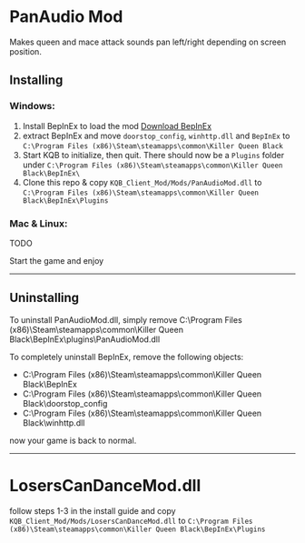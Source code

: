 # PanAudio Mod
Makes queen and mace attack sounds pan left/right depending on screen position.
## Installing
### Windows:
1. Install BepInEx to load the mod [Download BepInEx](https://github.com/BepInEx/BepInEx/releases/download/v5.4.21/BepInEx_x64_5.4.21.0.zip)
2. extract BepInEx and move `doorstop_config`, `winhttp.dll` and `BepInEx` to `C:\Program Files (x86)\Steam\steamapps\common\Killer Queen Black`
3. Start KQB to initialize, then quit. There should now be a `Plugins` folder under `C:\Program Files (x86)\Steam\steamapps\common\Killer Queen Black\BepInEx\`
4. Clone this repo & copy `KQB_Client_Mod/Mods/PanAudioMod.dll` to `C:\Program Files (x86)\Steam\steamapps\common\Killer Queen Black\BepInEx\Plugins`

### Mac & Linux: 
TODO

Start the game and enjoy

---
## Uninstalling
To uninstall PanAudioMod.dll, simply remove  C:\Program Files (x86)\Steam\steamapps\common\Killer Queen Black\BepInEx\plugins\PanAudioMod.dll

To completely uninstall BepInEx, remove the following objects:
 - C:\Program Files (x86)\Steam\steamapps\common\Killer Queen Black\BepInEx
 - C:\Program Files (x86)\Steam\steamapps\common\Killer Queen Black\doorstop_config
 - C:\Program Files (x86)\Steam\steamapps\common\Killer Queen Black\winhttp.dll
 
now your game is back to normal.
 
---

# LosersCanDanceMod.dll
follow steps 1-3 in the install guide and copy `KQB_Client_Mod/Mods/LosersCanDanceMod.dll` to `C:\Program Files (x86)\Steam\steamapps\common\Killer Queen Black\BepInEx\Plugins`

